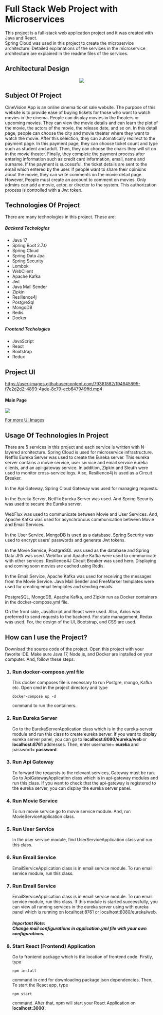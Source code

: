 # Full Stack Web Project with Microservices
This project is a full-stack web application project
and it was created with Java and React.<br/> 
Spring Cloud was used in this project to create
the microservice architecture. Detailed explanations
of the services in the microservice architecture 
are explained in the readme files of the services.

## Architectural Design
<p align="center">
    <img src="architectural_design.jpeg"  />
</p>

## Subject Of Project
CineVision App is an online cinema ticket sale website. The purpose of 
this website is to provide ease of buying tickets for those who 
want to watch movies in the cinema. People can display movies in the theaters or
upcoming movies. They can view the movie details and can learn the plot of the movie, 
the actors of the movie, the release date, and so on. In this detail page, people can choose the city
and movie theater where they want to watch the movie. After this selection, they can automatically
redirect to the payment page. In this payment page, they can choose ticket count and type such as 
student and adult. Then, they can choose the chairs they will sit on in the movie theater.
Finally, they complete the payment process after entering information
such as credit card information, email, name and surname.
If the payment is successful, the ticket details are sent to the email which 
entered by the user.
If people want to share their opinions about the movie, they can write comments on the movie detail page.
However, People must create an account to comment on movies. Only admins
can add a movie, actor, or director to the system. This authorization process is controlled
with a Jwt token.

## Technologies Of Project
There are many technologies in this project. These are:
<h5> Backend Techologies </h5>
<ul>
    <li>Java 17</li>
    <li>Spring Boot 2.7.0 </li>
    <li>Spring Cloud</li>
    <li>Spring Data Jpa</li>
    <li>Spring Security</li>
    <li>Lombok</li>
    <li>WebClient</li>
    <li>Apache Kafka</li>
    <li>Jwt</li>
    <li>Java Mail Sender</li>
    <li>Zipkin</li>
    <li>Resilience4j</li>
    <li>PostgreSql</li>
    <li>MongoDB</li>
    <li>Redis</li>
    <li>Docker</li>
</ul>
<h5> Frontend Techologies </h5>
<ul>
    <li>JavaScript</li>
    <li>React</li>
    <li>Bootstrap</li>
    <li>Redux</li>
</ul>

## Project UI

https://user-images.githubusercontent.com/79381882/194945895-f7e2d2d2-4899-4ade-8c79-ecb647949ffd.mp4

<h4>Main Page</h4>

<img src="homa_page.jpg">

[For more UI Images](https://github.com/Parth018/CineVision-Java-React/tree/main/frontend)

## Usage Of Technologies In Project
There are 5 services in this project and each service 
is written with N-layered architecture. Spring Cloud
is used for microservice infrastructure.
Netflix Eureka Server was used to create the Eureka server. This 
eureka server contains a movie service, user service and email service
eureka clients, and an api-gateway service. In addition,
Zipkin and Sleuth were used to monitor cross-service logs. Also,
Resilience4j is used as a Circuit Breaker.
<br>
<br>
In the Api Gateway, Spring Cloud Gateway was used for managing
requests.
<br>
<br>
In the Eureka Server, Netflix Eureka Server was used. And Spring
Security was used to secure the Eureka server.
<br>
<br>
WebFlux was used to communicate between Movie and User Services.
And, Apache Kafka was used for asynchronous communication
between Movie and Email Services.
<br>
<br>
In the User Service, MongoDB is used as a database. Spring Security
was used to encrypt users' passwords and generate Jwt tokens.
<br>
<br>
In the Movie Service, PostgreSQL was used as the database and Spring Data JPA
was used. Webflux and Apache Kafka were used to communicate with other services.
Resilience4J Circuit Breaker was used here. Displaying and coming soon movies
are cached using Redis.
<br>
<br>
In the Email Service, Apache Kafka was used for receiving the 
messages from the Movie Service. Java Mail Sender and FreeMarker templates 
were used for creating email templates and sending emails.
<br>
<br>
PostgreSQL, MongoDB, Apache Kafka, and Zipkin run as Docker containers
in the docker-compose.yml file.

On the front side, JavaScript and React were used. Also,
Axios was preferred to send requests to the backend. For state management,
Redux was used. For, the design of the UI, Bootstrap, and CSS are used.

## How can I use the Project?
Download the source code of the project. Open this project with your 
favorite IDE. Make sure Java 17, Node.js, and Docker are installed on
your computer. And, follow these steps:

<ol>
    <h3> <li>Run docker-compose.yml file</li> </h3>
<p>
This docker composes file is necessary to run Postgre, mongo, 
Kafka etc. Open cmd in the project directory and type

    docker-compose up -d

command to run the containers.
</p>
<h3> <li>Run Eureka Server</li> </h3>
<p>
    Go to the EurekaServerApplication class which is in the eureka-server module
and run this class to create eureka server. If you want to display
eureka server panel, you can go to <b>localhost:8080/eureka/web </b> or
<b>localhost:8761</b> addresses. Then, enter username= <b>eureka</b> and 
password= <b>password</b>.

</p>

 <h3> <li>Run Api Gateway</li> </h3>
<p>
   To forward the requests to the relevant services, Gateway must be 
run. Go to ApiGatewayApplication class which is in api-gateway modules
and run this class. If you want to check that the api-gateway is registered 
to the eureka server, you can display the eureka server panel.
</p>

 <h3> <li>Run Movie Service</li> </h3>
<p> 
To run movie service go to movie service module. And, run 
MovieServiceApplication class.
</p>

<h3> <li>Run User Service</li> </h3>
<p> 
In the user service module, find UserServiceApplication class and run this
class.
</p>
<h3> <li>Run Email Service</li> </h3>
<p> 
EmailServiceApplication class is in email service module. To run email service module,
run this class.
</p>

<h3> <li>Run Email Service</li> </h3>
<p> 
EmailServiceApplication class is in email service module. To run email service module,
run this class. If this module is started successfully, you can view 
all running services in the eureka server using with eureka panel which is
running on localhost:8761 or localhost:8080/eureka/web.
</p>
<h5>Important Note: <br>
Change mail configurations in application.yml file with your own configurations.
</h5>

<h3> <li>Start React (Frontend) Application</li> </h3>
<p> 
Go to frontend package which is the location of frontend code.
Firstly, type

    npm install

command in cmd for downloading package.json dependencies. Then, To start
the React app, type

    npm start

command. After that, npm will start your React Application
on <b> localhost:3000 </b>.

</p>


</ol>

